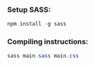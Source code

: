 ### Setup SASS:

```powershell
npm install -g sass
```

### Compiling instructions:

```powershell
sass main.sass main.css
```
